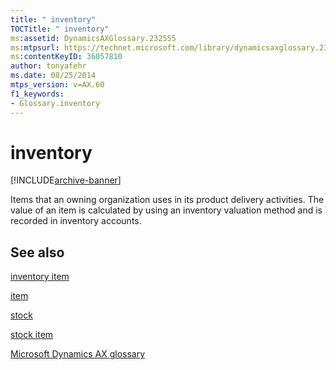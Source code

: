 ```yaml
---
title: " inventory"
TOCTitle: " inventory"
ms:assetid: DynamicsAXGlossary.232555
ms:mtpsurl: https://technet.microsoft.com/library/dynamicsaxglossary.232555(v=AX.60)
ms:contentKeyID: 36057810
author: tonyafehr
ms.date: 08/25/2014
mtps_version: v=AX.60
f1_keywords:
- Glossary.inventory
---
```


# inventory


[!INCLUDE[archive-banner](includes/archive-banner.md)]

Items that an owning organization uses in its product delivery activities. The value of an item is calculated by using an inventory valuation method and is recorded in inventory accounts.

## See also

[inventory item](inventory-item.md)

[item](item.md)

[stock](stock.md)

[stock item](stock-item.md)

[Microsoft Dynamics AX glossary](glossary/microsoft-dynamics-ax-glossary.md)

  


